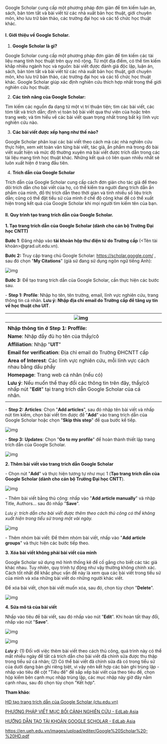 Google Scholar cung cấp một phương pháp đơn giản để tìm kiếm luận án, sách, bản tóm tắt và bài viết từ các nhà xuất bản học thuật, giới chuyên môn, kho lưu trữ bản thảo, các trường đại học và các tổ chức học thuật khác.



#### **I. Giới thiệu về Google Scholar.**

1. **Google Scholar là gì?**

Google Scholar cung cấp một phương pháp đơn giản để tìm kiếm các tài liệu mang tính học thuật trên quy mô rộng. Từ một địa điểm, có thể tìm kiếm khắp nhiều ngành học và nguồn: bài viết được đánh giá độc lập, luận án, sách, bản tóm tắt và bài viết từ các nhà xuất bản học thuật, giới chuyên môn, kho lưu trữ bản thảo, các trường đại học và các tổ chức học thuật khác. Google Scholar giúp xác định nghiên cứu thích hợp nhất trong thế giới nghiên cứu học thuật.

2. **Các tính năng của Google Scholar:**

Tìm kiếm các nguồn đa dạng từ một vị trí thuận tiện; tìm các bài viết, các tóm tắt và trích dẫn; định vị toàn bộ bài viết qua thư viện của hoặc trên trang web; và tìm hiểu về các bài viết quan trọng nhất trong bất kỳ lĩnh vực nghiên cứu nào.

3. **Các bài viết được xếp hạng như thế nào?**

Google Scholar phân loại các bài viết theo cách mà các nhà nghiên cứu thực hiện, xem xét toàn văn từng bài viết, tác giả, ấn phẩm mà trong đó bài viết xuất hiện và mức độ thường xuyên mà bài viết được trích dẫn trong các tài liệu mang tính học thuật khác. Những kết quả có liên quan nhiều nhất sẽ luôn xuất hiện ở trang đầu tiên.

4. **Trích dẫn của Google Scholar**

Trích dẫn của Google Scholar cung cấp cách đơn giản cho tác giả để theo dõi trích dẫn cho bài viết của họ, có thể kiểm tra người đang trích dẫn ấn phẩm của mình, đồ thị trích dẫn theo thời gian và tính nhiều số liệu trích dẫn; cũng có thể đặt tiểu sử của mình ở chế độ công khai để có thể xuất hiện trong kết quả của Google Scholar khi mọi người tìm kiếm tên của bạn.



#### **II. Quy trình tạo trang trích dẫn của Google Scholar.** 

**1. Tạo trang trích dẫn của Google Scholar (dành cho cán bộ Trường Đại học CNTT)**

**Bước 1**: Đăng nhập vào **tài khoản hộp thư điện tử do Trường cấp** (<Tên tài khoản>@grad.uit.edu.vn).

**Bước 2:** Truy cập trang chủ Google Scholar: https://scholar.google.com/ , sau đó chọn "**My Citations**" (giả sử đang sử dụng ngôn ngữ tiếng Anh):

![img](https://helpdesk.ctu.edu.vn/images/upload/Guide_GoogleScholar_files/anh-1.jpg)

**Bước 3:** Để tạo trang trích dẫn của Google Scholar, cần thực hiện các bước sau.

\- **Step 1: Profile**: Nhập họ tên, tên trường, email, lĩnh vực nghiên cứu, trang thông tin cá nhân. **Lưu ý: Nhập địa chỉ email do Trường cấp để tăng uy tín về học thuật cho UIT**.

| ![img](https://helpdesk.ctu.edu.vn/images/upload/Guide_GoogleScholar_files/anh-2.jpg) |      |
| ------------------------------------------------------------ | ---- |
|                                                              |      |
| **Nhập thông tin ở Step 1: Proffile:**                       |      |
| **Name**: Nhập đầy đủ họ tên của thầy/cô                     |      |
| **Affiliation**: Nhập "**UIT**"                              |      |
| **Email for verification**: Địa chỉ email do Trường ĐHCNTT cấp |      |
| **Area of Interest**: Các lĩnh vực nghiên cứu, mỗi lĩnh vực cách nhau bằng dấu phẩy |      |
| **Homepage**: Trang web cá nhân (nếu có)                     |      |
| **Lưu ý**: Nếu muốn thể thay đổi các thông tin trên đây, thầy/cô nhấp nút "**Edit**" tại trang trích dẫn Google Scholar của cá nhân. |      |
|                                                              |      |

\- **Step 2:** **Articles**: Chọn "**Add articles**", sau đó nhập tên bài viết và nhấp nút tìm kiếm, chọn bài viết tìm được để "**Add**" vào trang trích dẫn của Google Scholar hoặc chọn "**Skip this step**" để qua bước kế tiếp.

![img](https://helpdesk.ctu.edu.vn/images/upload/Guide_GoogleScholar_files/anh-3.jpg)

 

\- **Step 3:** **Updates**: Chọn "**Go to my profile**" để hoàn thành thiết lập trang trích dẫn của Google Scholar.

![img](https://helpdesk.ctu.edu.vn/images/upload/Guide_GoogleScholar_files/anh-4.jpg)

 

**2. Thêm bài viết vào trang trích dẫn Google Scholar**

\- Chọn nút "**Add**" và thực hiện tương tự như mục 1 (**Tạo trang trích dẫn của Google Scholar (dành cho cán bộ Trường Đại học CNTT**).

![img](https://helpdesk.ctu.edu.vn/images/upload/Guide_GoogleScholar_files/anh-5.jpg)

\- Thêm bài viết bằng thủ công: nhấp vào "**Add article manually**" và nhập Title, Authors... sau đó nhấp "**Save**".

*Lưu ý: trích dẫn cho bài viết được thêm theo cách thủ công có thể không xuất hiện trong tiểu sử trong một vài ngày.*

![img](https://helpdesk.ctu.edu.vn/images/upload/Guide_GoogleScholar_files/anh-6.jpg)

\- Thêm nhóm bài viết: Để thêm nhóm bài viết, nhấp vào "**Add article groups**" và thực hiện các bước tiếp theo.

 

**3. Xóa bài viết không phải bài viết của mình**

Google Scholar sử dụng mô hình thống kê để cố gắng cho biết các tác giả khác nhau. Tuy nhiên, quy trình tự động như vậy thường không chính xác. Cách tốt nhất để khắc phục vấn đề này là xem qua các bài viết trong tiểu sử của mình và xóa những bài viết do những người khác viết.

Để xóa bài viết, chọn bài viết muốn xóa, sau đó, chọn tùy chọn "**Delete**".

![img](https://helpdesk.ctu.edu.vn/images/upload/Guide_GoogleScholar_files/anh-7.jpg)

 

**4. Sửa mô tả của bài viết**

Nhấp vào tiêu đề bài viết, sau đó nhấp vào nút "**Edit**". Khi hoàn tất thay đổi, nhấp vào nút "**Save**".

![img](https://helpdesk.ctu.edu.vn/images/upload/Guide_GoogleScholar_files/anh-8.jpg)

![img](https://helpdesk.ctu.edu.vn/images/upload/Guide_GoogleScholar_files/anh-9.jpg) 

***Lưu ý:*** (1) Đối với việc thêm bài viết theo cách thủ công, quá trình này có thể mất nhiều ngày để tất cả trích dẫn cho bài viết đã chỉnh sửa được thu thập trong tiểu sử cá nhân; (2) Có thể bài viết đã chỉnh sửa đã có trong tiểu sử của dưới dạng bản ghi riêng biệt, vì vậy nên kết hợp các bản ghi trùng lặp - nhấp vào tiêu đề cột "Tiêu đề" để sắp xếp bài viết của theo tiêu đề, chọn hộp kiểm bên cạnh mục nhập trùng lặp, các mục nhập này giờ đây nằm cạnh nhau, sau đó chọn tùy chọn "Kết hợp".



**Tham khảo:**

[HD tạo trang trích dẫn của Google Scholar (ctu.edu.vn)](https://helpdesk.ctu.edu.vn/huong-dan-tao-trang-trich-dan-google-scholar)

[PHƯƠNG PHÁP VIẾT MỤC BỐI CẢNH NGHIÊN CỨU - EdLab Asia](https://edlabasia.org/newsletterprivate/phuong-phap-viet-muc-boi-canh-nghien-cuu/)

[HƯỚNG DẪN TẠO TÀI KHOẢN GOOGLE SCHOLAR - EdLab Asia](https://edlabasia.org/newsletterprivate/huong-dan-tao-tai-khoan-google-scholar/)

https://en.ueh.edu.vn/images/upload/editer/Google%20Scholar%20-%20HD.pdf

